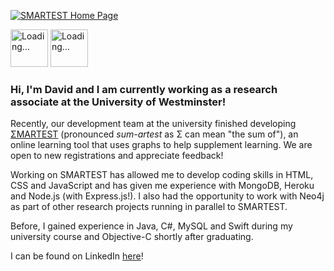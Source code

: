 
[<img src="https://i.imgur.com/xYqkEnQ.png" alt="SMARTEST Home Page">](https://smartestknowledge.org/)

<img src="https://camo.githubusercontent.com/2f1129a167b389f308a882946e000a12fde250e535945443037c81894c1ca09a/68747470733a2f2f6769746875622e6769746875626173736574732e636f6d2f696d616765732f7370696e6e6572732f6f63746f6361742d7370696e6e65722d3132382e676966" alt="Loading..." width="60" height="60">

<img src="https://camo.githubusercontent.com/2f1129a167b389f308a882946e000a12fde250e535945443037c81894c1ca09a/68747470733a2f2f6769746875622e6769746875626173736574732e636f6d2f696d616765732f7370696e6e6572732f6f63746f6361742d7370696e6e65722d3132382e676966" alt="Loading..." width="60" height="60">

### Hi, I'm David and I am currently working as a research associate at the University of Westminster!

Recently, our development team at the university finished developing [ΣMARTEST](https://smartestknowledge.org/) (pronounced _sum-artest_ as Σ can mean "the sum of"), an online learning tool that uses graphs to help supplement learning. We are open to new registrations and appreciate feedback!

<p>Working on SMARTEST has allowed me to develop coding skills in HTML, CSS and JavaScript and has given me experience with MongoDB, Heroku and Node.js (with Express.js!). I also had the opportunity to work with Neo4j as part of other research projects running in parallel to SMARTEST.</p>

<p>Before, I gained experience in Java, C#, MySQL and Swift during my university course and Objective-C shortly after graduating.</p>
  
I can be found on LinkedIn [here](https://www.linkedin.com/in/david-chan-you-fee-2533b3148/)!


<!--
**davidchan125/davidchan125** is a ✨ _special_ ✨ repository because its `README.md` (this file) appears on your GitHub profile.

Here are some ideas to get you started:

- 🔭 I’m currently working on ...
- 🌱 I’m currently learning ...
- 👯 I’m looking to collaborate on ...
- 🤔 I’m looking for help with ...
- 💬 Ask me about ...
- 📫 How to reach me: ...
- 😄 Pronouns: ...
- ⚡ Fun fact: ...
-->
